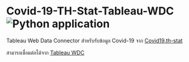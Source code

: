 # Covid-19-TH-Stat-Tableau-WDC ![Python application](https://github.com/pluz85/Covid-19-TH-Stat-Tableau-WDC/workflows/Python%20application/badge.svg)
Tableau Web Data Connector สำหรับรับข้อมูล Covid-19 จาก [Covid19.th-stat](https://covid19.th-stat.com/)

สามารถเชื่อมต่อได้จาก [Tableau WDC](https://covid-19-th-stat-tableau-wdc.herokuapp.com/)
